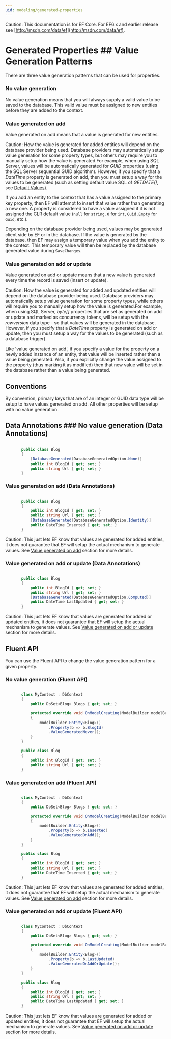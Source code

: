 ```yaml
---
uid: modeling/generated-properties
---
```

Caution: This documentation is for EF Core. For EF6.x and earlier release see [http://msdn.com/data/ef](http://msdn.com/data/ef).

  # Generated Properties  ## Value Generation Patterns

There are three value generation patterns that can be used for properties.

  ### No value generation

No value generation means that you will always supply a valid value to be saved to the database. This valid value must be assigned to new entities before they are added to the context.

  ### Value generated on add

Value generated on add means that a value is generated for new entities.

Caution: How the value is generated for added entities will depend on the database provider being used. Database providers may automatically setup value generation for some property types, but others may require you to manually setup how the value is generated.For example, when using SQL Server, values will be automatically generated for *GUID* properties (using the SQL Server sequential GUID algorithm). However, if you specify that a *DateTime* property is generated on add, then you must setup a way for the values to be generated (such as setting default value SQL of *GETDATE()*, see [Default Values](relational/default-values.md)).

If you add an entity to the context that has a value assigned to the primary key property, then EF will attempt to insert that value rather than generating a new one. A property is considered to have a value assigned if it is not assigned the CLR default value (`null` for `string`, `0` for `int`, `Guid.Empty` for `Guid`, etc.).

Depending on the database provider being used, values may be generated client side by EF or in the database. If the value is generated by the database, then EF may assign a temporary value when you add the entity to the context. This temporary value will then be replaced by the database generated value during `SaveChanges`.

  ### Value generated on add or update

Value generated on add or update means that a new value is generated every time the record is saved (insert or update).

Caution: How the value is generated for added and updated entities will depend on the database provider being used. Database providers may automatically setup value generation for some property types, while others will require you to manually setup how the value is generated.For example, when using SQL Server, *byte[]* properties that are set as generated on add or update and marked as concurrency tokens, will be setup with the *rowversion* data type - so that values will be generated in the database. However, if you specify that a *DateTime* property is generated on add or update, then you must setup a way for the values to be generated (such as a database trigger).

Like 'value generated on add', if you specify a value for the property on a newly added instance of an entity, that value will be inserted rather than a value being generated. Also, if you explicitly change the value assigned to the property (thus marking it as modified) then that new value will be set in the database rather than a value being generated.

  ## Conventions

By convention, primary keys that are of an integer or GUID data type will be setup to have values generated on add. All other properties will be setup with no value generation.

  ## Data Annotations  ### No value generation (Data Annotations)

<!-- literal_block"language": "csharp", "source": "/Users/shirhatti/src/EntityFramework.Docs/docs/modeling/Modeling/DataAnnotations/Samples/ValueGeneratedNever.cs", "xml:space": "preserve", "classes  "backrefs  "names  "dupnames  highlight_args"h1_lines":3, "linenostart": 1}, "ids  "linenos": true -->

````c#

       public class Blog
       {
           [DatabaseGenerated(DatabaseGeneratedOption.None)]
           public int BlogId { get; set; }
           public string Url { get; set; }
       }

   ````

  ### Value generated on add (Data Annotations)

<!-- literal_block"language": "csharp", "source": "/Users/shirhatti/src/EntityFramework.Docs/docs/modeling/Modeling/DataAnnotations/Samples/ValueGeneratedOnAdd.cs", "xml:space": "preserve", "classes  "backrefs  "names  "dupnames  highlight_args"h1_lines":5, "linenostart": 1}, "ids  "linenos": true -->

````c#

       public class Blog
       {
           public int BlogId { get; set; }
           public string Url { get; set; }
           [DatabaseGenerated(DatabaseGeneratedOption.Identity)]
           public DateTime Inserted { get; set; }
       }

   ````

Caution: This just lets EF know that values are generated for added entities, it does not guarantee that EF will setup the actual mechanism to generate values. See [Value generated on add](#value-generated-on-add) section for more details.

  ### Value generated on add or update (Data Annotations)

<!-- literal_block"language": "csharp", "source": "/Users/shirhatti/src/EntityFramework.Docs/docs/modeling/Modeling/DataAnnotations/Samples/ValueGeneratedOnAddOrUpdate.cs", "xml:space": "preserve", "classes  "backrefs  "names  "dupnames  highlight_args"h1_lines":5, "linenostart": 1}, "ids  "linenos": true -->

````c#

       public class Blog
       {
           public int BlogId { get; set; }
           public string Url { get; set; }
           [DatabaseGenerated(DatabaseGeneratedOption.Computed)]
           public DateTime LastUpdated { get; set; }
       }

   ````

Caution: This just lets EF know that values are generated for added or updated entities, it does not guarantee that EF will setup the actual mechanism to generate values. See [Value generated on add or update](#value-generated-on-add-or-update) section for more details.

  ## Fluent API

You can use the Fluent API to change the value generation pattern for a given property.

  ### No value generation (Fluent API)

<!-- literal_block"language": "csharp", "source": "/Users/shirhatti/src/EntityFramework.Docs/docs/modeling/Modeling/FluentAPI/Samples/ValueGeneratedNever.cs", "xml:space": "preserve", "classes  "backrefs  "names  "dupnames  highlight_args"h1_lines":7, 8, 9, "linenostart": 1}, "ids  "linenos": true -->

````c#

       class MyContext : DbContext
       {
           public DbSet<Blog> Blogs { get; set; }

           protected override void OnModelCreating(ModelBuilder modelBuilder)
           {
               modelBuilder.Entity<Blog>()
                   .Property(b => b.BlogId)
                   .ValueGeneratedNever();
           }
       }

       public class Blog
       {
           public int BlogId { get; set; }
           public string Url { get; set; }
       }

   ````

  ### Value generated on add (Fluent API)

<!-- literal_block"language": "csharp", "source": "/Users/shirhatti/src/EntityFramework.Docs/docs/modeling/Modeling/FluentAPI/Samples/ValueGeneratedOnAdd.cs", "xml:space": "preserve", "classes  "backrefs  "names  "dupnames  highlight_args"h1_lines":7, 8, 9, "linenostart": 1}, "ids  "linenos": true -->

````c#

       class MyContext : DbContext
       {
           public DbSet<Blog> Blogs { get; set; }

           protected override void OnModelCreating(ModelBuilder modelBuilder)
           {
               modelBuilder.Entity<Blog>()
                   .Property(b => b.Inserted)
                   .ValueGeneratedOnAdd();
           }
       }

       public class Blog
       {
           public int BlogId { get; set; }
           public string Url { get; set; }
           public DateTime Inserted { get; set; }
       }

   ````

Caution: This just lets EF know that values are generated for added entities, it does not guarantee that EF will setup the actual mechanism to generate values. See [Value generated on add](#value-generated-on-add) section for more details.

  ### Value generated on add or update (Fluent API)

<!-- literal_block"language": "csharp", "source": "/Users/shirhatti/src/EntityFramework.Docs/docs/modeling/Modeling/FluentAPI/Samples/ValueGeneratedOnAddOrUpdate.cs", "xml:space": "preserve", "classes  "backrefs  "names  "dupnames  highlight_args"h1_lines":7, 8, 9, "linenostart": 1}, "ids  "linenos": true -->

````c#

       class MyContext : DbContext
       {
           public DbSet<Blog> Blogs { get; set; }

           protected override void OnModelCreating(ModelBuilder modelBuilder)
           {
               modelBuilder.Entity<Blog>()
                   .Property(b => b.LastUpdated)
                   .ValueGeneratedOnAddOrUpdate();
           }
       }

       public class Blog
       {
           public int BlogId { get; set; }
           public string Url { get; set; }
           public DateTime LastUpdated { get; set; }
       }

   ````

Caution: This just lets EF know that values are generated for added or updated entities, it does not guarantee that EF will setup the actual mechanism to generate values. See [Value generated on add or update](#value-generated-on-add-or-update) section for more details.
